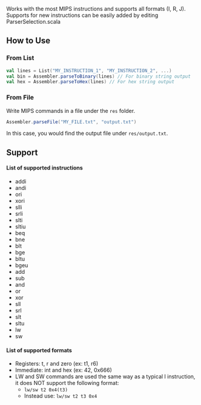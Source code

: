 

Works with the most MIPS instructions and supports all formats (I, R, J).
Supports for new instructions can be easily added by editing ParserSelection.scala

## How to Use

### From List

```scala
val lines = List("MY_INSTRUCTION_1", "MY_INSTRUCTION_2", ...)
val bin = Assembler.parseToBinary(lines) // For binary string output
val hex = Assembler.parseToHex(lines) // For hex string output
```

### From File

Write MIPS commands in a file under the `res` folder.

```scala
Assembler.parseFile("MY_FILE.txt", "output.txt")
```

In this case, you would find the output file under `res/output.txt`.

## Support

#### List of supported instructions

 - addi
 - andi
 - ori
 - xori
 - slli
 - srli
 - slti
 - sltiu
 - beq
 - bne
 - blt
 - bge
 - bltu
 - bgeu
 - add
 - sub
 - and
 - or
 - xor
 - sll
 - srl
 - slt
 - sltu
 - lw
 - sw

#### List of supported formats

 - Registers: t, r and zero (ex: t1, r6)
 - Immediate: int and hex (ex: 42, 0x666)
 - LW and SW commands are used the same way as a typical I instruction, it does NOT support the following format:
   - `lw/sw t2 0x4(t3)`
   - Instead use: `lw/sw t2 t3 0x4`